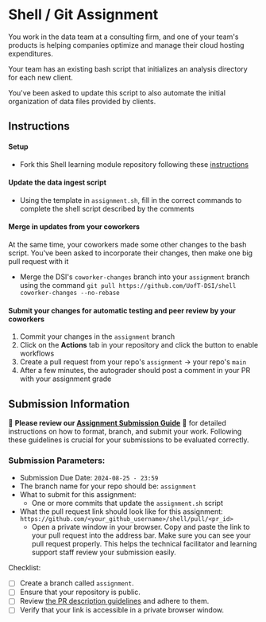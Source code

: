 # Shell / Git Assignment
You work in the data team at a consulting firm, and one of your team's products is helping companies optimize and manage their cloud hosting expenditures.

Your team has an existing bash script that initializes an analysis directory for each new client.

You've been asked to update this script to also automate the initial organization of data files provided by clients.

## Instructions
#### Setup
* Fork this Shell learning module repository following these [instructions](https://github.com/UofT-DSI/onboarding/blob/main/onboarding_documents/submissions.md#setting-up)

#### Update the data ingest script
* Using the template in `assignment.sh`, fill in the correct commands to complete the shell script described by the comments

#### Merge in updates from your coworkers
At the same time, your coworkers made some other changes to the bash script.
You've been asked to incorporate their changes, then make one big pull request with it
* Merge the DSI's `coworker-changes` branch into your `assignment` branch using the command `git pull https://github.com/UofT-DSI/shell coworker-changes --no-rebase`

#### Submit your changes for automatic testing and peer review by your coworkers
1. Commit your changes in the `assignment` branch
1. Click on the **Actions** tab in your repository and click the button to enable workflows
1. Create a pull request from your repo's `assignment` → your repo's `main`
1. After a few minutes, the autograder should post a comment in your PR with your assignment grade


## Submission Information

🚨 **Please review our [Assignment Submission Guide](https://github.com/UofT-DSI/onboarding/blob/main/onboarding_documents/submissions.md)** 🚨 for detailed instructions on how to format, branch, and submit your work. Following these guidelines is crucial for your submissions to be evaluated correctly.

### Submission Parameters:
* Submission Due Date: `2024-08-25 - 23:59`
* The branch name for your repo should be: `assignment`
* What to submit for this assignment:
    * One or more commits that update the `assignment.sh` script
* What the pull request link should look like for this assignment: `https://github.com/<your_github_username>/shell/pull/<pr_id>`
    * Open a private window in your browser. Copy and paste the link to your pull request into the address bar. Make sure you can see your pull request properly. This helps the technical facilitator and learning support staff review your submission easily.

Checklist:
- [ ] Create a branch called `assignment`.
- [ ] Ensure that your repository is public.
- [ ] Review [the PR description guidelines](https://github.com/UofT-DSI/onboarding/blob/main/onboarding_documents/submissions.md#guidelines-for-pull-request-descriptions) and adhere to them.
- [ ] Verify that your link is accessible in a private browser window.
